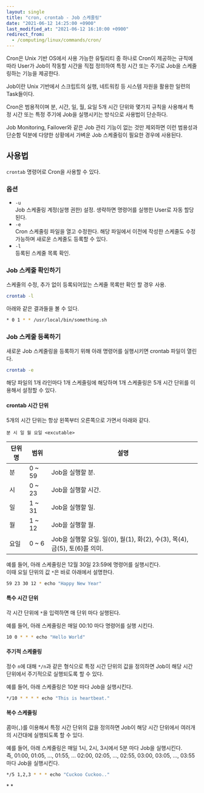 ```yaml
---
layout: single
title: "cron, crontab - Job 스케줄링"
date: "2021-06-12 14:25:00 +0900"
last_modified_at: "2021-06-12 16:10:00 +0900"
redirect_from:
  - /computing/linux/commands/cron/
---
```

Cron은 Unix 기반 OS에서 사용 가능한 유틸리티 중 하나로
Cron이 제공하는 규칙에 따라 User가 Job이 작동할 시간을 직접 정의하여 특정 시간 또는 주기로 Job을 스케줄링하는 기능을 제공한다.

Job이란 Unix 기반에서 스크립트의 실행, 네트워킹 등 시스템 자원을 활용한 일련의 Task들이다.

Cron은 범용적이며 분, 시간, 일, 월, 요일 5개 시간 단위와 몇가지 규칙을 사용해서 특정 시간 또는 특정 주기에
Job을 실행시키는 방식으로 사용법이 단순하다.

Job Monitoring, Failover와 같은 Job 관리 기능이 없는 것만 제외하면 이런 범용성과 단순함 덕분에
다양한 상황에서 가벼운 Job 스케줄링이 필요한 경우에 사용된다.

## 사용법

`crontab` 명령어로 Cron을 사용할 수 있다.

### 옵션

* `-u`<br/>
  Job 스케줄링 계정(실행 권한) 설정. 생략하면 명령어를 실행한 User로 자동 할당된다.
* `-e`<br/>
  Cron 스케줄링 파일을 열고 수정한다. 해당 파일에서 이전에 작성한 스케줄도 수정 가능하며 새로운 스케줄도 등록할 수 있다.
* `-l`<br/>
  등록된 스케줄 목록 확인.

### Job 스케줄 확인하기

스케줄의 수정, 추가 없이 등록되어있는 스케줄 목록만 확인 할 경우 사용.

```bash
crontab -l
```

아래와 같은 결과들을 볼 수 있다.

```bash
* 0 1 * * /usr/local/bin/something.sh
```

### Job 스케줄 등록하기

새로운 Job 스케줄링을 등록하기 위해 아래 명령어를 실행시키면 crontab 파일이 열린다.

```bash
crontab -e
```

해당 파일의 1개 라인마다 1개 스케줄링에 해당하며 1개 스케줄링은 5개 시간 단위를 이용해서 설정할 수 있다.

#### crontab 시간 단위

5개의 시간 단위는 항상 왼쪽부터 오른쪽으로 가면서 아래와 같다.

```
분 시 일 월 요일 <excutable>
```

|단위명|범위|설명|
|---|---|---|
|분|0 ~ 59|Job을 실행할 분.|
|시|0 ~ 23|Job을 실행할 시간.|
|일|1 ~ 31|Job을 실행할 일.|
|월|1 ~ 12|Job을 실행할 월.|
|요일|0 ~ 6|Job을 실행할 요일. 일(0), 월(1), 화(2), 수(3), 목(4), 금(5), 토(6)를 의미.|

예를 들어, 아래 스케줄링은 12월 30일 23:59에 명령어를 실행시킨다.<br/>
이때 요일 단위의 값 `*`은 바로 아래에서 설명한다.

```bash
59 23 30 12 * echo "Happy New Year"
```

#### 특수 시간 단위

각 시간 단위에 `*`을 입력하면 매 단위 마다 실행된다.

예를 들어, 아래 스케줄링은 매일 00:10 마다 명령어를 실행 시킨다.

```bash
10 0 * * * echo "Hello World"
```

#### 주기적 스케줄링

정수 `n`에 대해 `*/n`과 같은 형식으로 특정 시간 단위의 값을 정의하면 Job이 해당 시간 단위에서 주기적으로 실행되도록 할 수 있다.

예를 들어, 아래 스케줄링은 10분 마다 Job을 실행시킨다.

```bash
*/10 * * * * echo "This is heartbeat."
```

#### 복수 스케줄링

콤마(`,`)를 이용해서 특정 시간 단위의 값을 정의하면 Job이 해당 시간 단위에서 여러개의 시간대에 실행되도록 할 수 있다.

예를 들어, 아래 스케줄링은 매일 1시, 2시, 3시에서 5분 마다 Job을 실행시킨다.<br/>
즉, 01:00, 01:05, ..., 01:55, ... 02:00, 02:05, ..., 02:55, 03:00, 03:05, ..., 03:55 마다
Job을 실행시킨다.

```bash
*/5 1,2,3 * * * echo "Cuckoo Cuckoo.."
```

<div class="md-reference" markdown=1>
* <https://en.wikipedia.org/wiki/Cron>
* <https://jdm.kr/blog/2>
</div>
